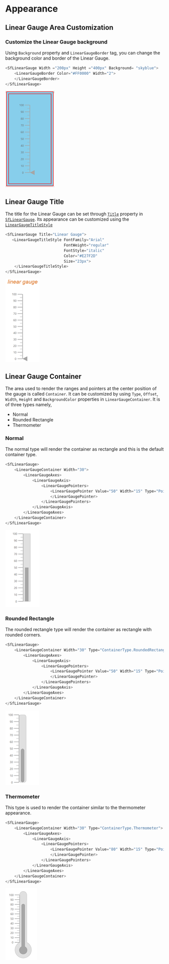 # Appearance

## Linear Gauge Area Customization

### Customize the Linear Gauge background

Using `Background` property and `LinearGaugeBorder` tag, you can change the background color and border of the Linear Gauge.

```csharp
<SfLinearGauge Width ="200px" Height ="400px" Background= "skyblue">
    <LinearGaugeBorder Color="#FF0000" Width="2">
    </LinearGaugeBorder>
</SfLinearGauge>
```

![Linear Gauge with Background Sample](images/background.png)

## Linear Gauge Title

The title for the Linear Gauge can be set through [`Title`](https://help.syncfusion.com/cr/blazor/Syncfusion.Blazor~Syncfusion.Blazor.LinearGauge.SfLinearGauge~Title.html) property in [`SfLinearGauge`](https://help.syncfusion.com/cr/blazor/Syncfusion.Blazor~Syncfusion.Blazor.LinearGauge.SfLinearGauge_members.html). Its appearance can be customized using the [`LinearGaugeTitleStyle`](https://help.syncfusion.com/cr/blazor/Syncfusion.Blazor~Syncfusion.Blazor.LinearGauge.LinearGaugeTitleStyle_members.html)

```csharp
<SfLinearGauge Title="Linear Gauge">
   <LinearGaugeTitleStyle FontFamily="Arial"
                          FontWeight="regular"
                          FontStyle="italic"
                          Color="#E27F2D"
                          Size="23px">
    </LinearGaugeTitleStyle>
</SfLinearGauge>
```

![Linear Gauge with Title Sample](images/title.png)

## Linear Gauge Container

The area used to render the ranges and pointers at the center position of the gauge is called `Container`. It can be customized by using `Type`, `Offset`, `Width`, `Height` and `BackgroundColor` properties in `LinearGaugeContainer`. It is of three types namely,

* Normal
* Rounded Rectangle
* Thermometer

### Normal

The normal type will render the container as rectangle and this is the default container type.

```csharp
<SfLinearGauge>
    <LinearGaugeContainer Width="30">
        <LinearGaugeAxes>
            <LinearGaugeAxis>
                <LinearGaugePointers>
                    <LinearGaugePointer Value="50" Width="15" Type="Point.Bar">
                    </LinearGaugePointer>
                </LinearGaugePointers>
            </LinearGaugeAxis>
        </LinearGaugeAxes>
    </LinearGaugeContainer>
</SfLinearGauge>
```

![Linear Gauge with Container](images/bar.png)

### Rounded Rectangle

The rounded rectangle type will render the container as rectangle with rounded corners.

```csharp
<SfLinearGauge>
    <LinearGaugeContainer Width="30" Type="ContainerType.RoundedRectangle">
        <LinearGaugeAxes>
            <LinearGaugeAxis>
                <LinearGaugePointers>
                    <LinearGaugePointer Value="50" Width="15" Type="Point.Bar">
                    </LinearGaugePointer>
                </LinearGaugePointers>
            </LinearGaugeAxis>
        </LinearGaugeAxes>
    </LinearGaugeContainer>
</SfLinearGauge>
```

![Linear Gauge with Rounded Rectangle Container](images/rectangle.png)

### Thermometer

This type is used to render the container similar to the thermometer appearance.

```csharp
<SfLinearGauge>
    <LinearGaugeContainer Width="30" Type="ContainerType.Thermometer">
        <LinearGaugeAxes>
            <LinearGaugeAxis>
                <LinearGaugePointers>
                    <LinearGaugePointer Value="80" Width="15" Type="Point.Bar">
                    </LinearGaugePointer>
                </LinearGaugePointers>
            </LinearGaugeAxis>
        </LinearGaugeAxes>
    </LinearGaugeContainer>
</SfLinearGauge>
```

![Linear Gauge with Thermometer container](images/meter.png)